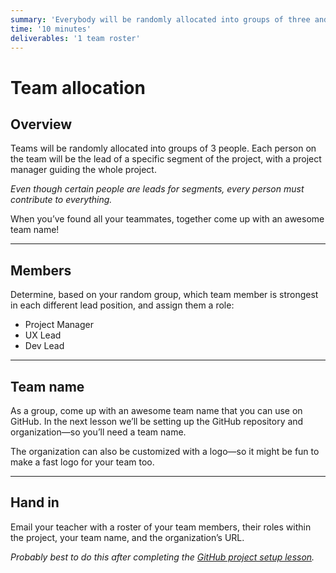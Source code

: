 ```yaml
---
summary: 'Everybody will be randomly allocated into groups of three and leads for each primary segment will be determined.'
time: '10 minutes'
deliverables: '1 team roster'
---
```


# Team allocation

## Overview

Teams will be randomly allocated into groups of 3 people. Each person on the team will be the lead of a specific segment of the project, with a project manager guiding the whole project.

*Even though certain people are leads for segments, every person must contribute to everything.*

When you’ve found all your teammates, together come up with an awesome team name!

---

## Members

Determine, based on your random group, which team member is strongest in each different lead position, and assign them a role:

- Project Manager
- UX Lead
- Dev Lead

---

## Team name

As a group, come up with an awesome team name that you can use on GitHub. In the next lesson we’ll be setting up the GitHub repository and organization—so you’ll need a team name.

The organization can also be customized with a logo—so it might be fun to make a fast logo for your team too.

---

## Hand in

Email your teacher with a roster of your team members, their roles within the project, your team name, and the organization’s URL.

*Probably best to do this after completing the [GitHub project setup lesson](https://learn-the-web.algonquindesign.ca/courses/web-dev-6/github-project-setup/).*
